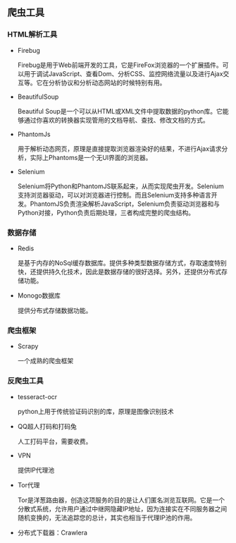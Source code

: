 ## 爬虫工具

### HTML解析工具

- Firebug

  Firebug是用于Web前端开发的工具，它是FireFox浏览器的一个扩展插件。可以用于调试JavaScript、查看Dom、分析CSS、监控网络流量以及进行Ajax交互等。它在分析协议和分析动态网站的时候特别有用。

- BeautifulSoup

  Beautiful Soup是一个可以从HTML或XML文件中提取数据的python库。它能够通过你喜欢的转换器实现管用的文档导航、查找、修改文档的方式。

- PhantomJs

  用于解析动态网页，原理是直接提取浏览器渲染好的结果，不进行Ajax请求分析，实际上Phantoms是一个无UI界面的浏览器。

- Selenium

  Selenium将Python和PhantomJS联系起来，从而实现爬虫开发。Selenium支持浏览器驱动，可以对浏览器进行控制。而且Selenium支持多种语言开发。PhantomJS负责渲染解析JavaScript，Selenium负责驱动浏览器和与Python对接，Python负责后期处理，三者构成完整的爬虫结构。

### 数据存储

- Redis

  是基于内存的NoSql缓存数据库。提供多种类型数据存储方式，存取速度特别快，还提供持久化技术，因此是数据存储的很好选择。另外，还提供分布式存储功能。

- Monogo数据库

  提供分布式存储数据功能。

### 爬虫框架

- Scrapy

  一个成熟的爬虫框架

### 反爬虫工具

- tesseract-ocr

  python上用于传统验证码识别的库，原理是图像识别技术

- QQ超人打码和打码兔

  人工打码平台，需要收费。

- VPN

  提供IP代理池

- Tor代理

  Tor是洋葱路由器，创造这项服务的目的是让人们匿名浏览互联网。它是一个分散式系统，允许用户通过中继网隐藏IP地址，因为连接实在不同服务器之间随机变换的，无法追踪您的总计，其实也相当于代理IP池的作用。

- 分布式下载器：Crawlera

